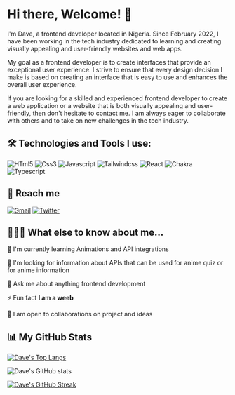
# Hi there, Welcome! 👋


I'm Dave, a frontend developer located in Nigeria. Since February 2022, I have been working in the tech industry dedicated to learning and creating visually appealing and user-friendly websites and web apps.

My goal as a frontend developer is to create interfaces that provide an exceptional user experience. I strive to ensure that every design decision I make is based on creating an interface that is easy to use and enhances the overall user experience.

If you are looking for a skilled and experienced frontend developer to create a web application or a website that is both visually appealing and user-friendly, then don't hesitate to contact me. I am always eager to collaborate with others and to take on new challenges in the tech industry.



## 🛠️ Technologies and Tools I use: 

![HTml5](https://img.shields.io/badge/HTML5-E34F26?style=for-the-badge&logo=html5&logoColor=white)
![Css3](https://img.shields.io/badge/CSS3-1572B6?style=for-the-badge&logo=css3&logoColor=white)
![Javascript](https://img.shields.io/badge/JavaScript-323330?style=for-the-badge&logo=javascript&logoColor=F7DF1E)
![Tailwindcss](https://img.shields.io/badge/Tailwind_CSS-38B2AC?style=for-the-badge&logo=tailwind-css&logoColor=white)
![React](https://img.shields.io/badge/React-20232A?style=for-the-badge&logo=react&logoColor=61DAFB)
![Chakra](https://img.shields.io/badge/chakra-38B2AC?style=for-the-badge&logo=chakra-Ui&logoColor=white)
![Typescript](https://img.shields.io/badge/Typescript-323330?style=for-the-badge&logo=typescript&logoColor=0081CB)



## 🤙 Reach me

[![Gmail](https://img.shields.io/badge/davearonmwan@gmail.com-EA4335?style=for-the-badge&logo=gmail&logoColor=white)](mailto:davearonmwan@gmail.com)
[![Twitter](https://img.shields.io/badge/twitter-1DA1F2?style=for-the-badge&logo=twitter&logoColor=white)](https://twitter.com/kvng__dave)



## 👨🏻‍💻 What else to know about me...

🧠 I'm currently learning Animations and API integrations

🤔 I'm looking for information about APIs that can be used for anime quiz or for anime information

💬 Ask me about anything frontend development

⚡️ Fun fact **I am a weeb**

🤝 I am open to collaborations on project and ideas



## 📊 My GitHub Stats
 [![Dave's Top Langs](https://github-readme-stats.vercel.app/api/top-langs/?username=d-a-ve&layout=compact&theme=vue#gh_light_only&theme=vue_dark#gh-dark-only)](https://github.com/d-a-ve/github-readme-stats)
 

![Dave's GitHub stats](https://github-readme-stats.vercel.app/api?username=d-a-ve&show_icons=true&theme=vue#gh_light_only&theme=vue_dark#gh-dark-only)  


[![Dave's GitHub Streak](https://github-readme-streak-stats.herokuapp.com?user=d-a-ve&theme=vue#gh_light_only&theme=vue_dark#gh-dark-only)](https://git.io/streak-stats)
